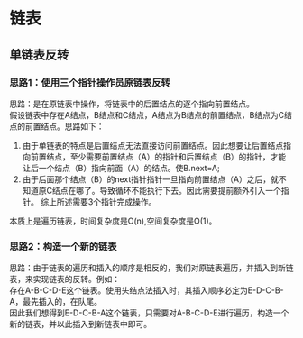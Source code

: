# 链表
## 单链表反转
### 思路1：使用三个指针操作员原链表反转
思路：是在原链表中操作，将链表中的后置结点的逐个指向前置结点。  
假设链表中存在A结点，B结点和C结点，A结点为B结点的前置结点，B结点为C结点的前置结点。思路如下：  
1. 由于单链表的特点是后置结点无法直接访问前置结点。因此想要让后置结点指向前置结点，至少需要前置结点（A）的指针和后置结点（B）的指针，才能让后一个结点（B）指向前面（A）的结点。使B.next=A;
2. 由于后面那个结点（B）的next指针指针一旦指向前置结点（A）之后，就不知道原C结点在哪了。导致循环不能执行下去。因此需要提前额外引入一个指针。
综上所述需要3个指针完成操作。

本质上是遍历链表，时间复杂度是O(n),空间复杂度是O(1)。
### 思路2：构造一个新的链表
思路：由于链表的遍历和插入的顺序是相反的，我们对原链表遍历，并插入到新链表，来实现链表的反转。例如：  
存在A-B-C-D-E这个链表。使用头结点法插入时，其插入顺序必定为E-D-C-B-A，最先插入的，在队尾。  
因此我们想得到E-D-C-B-A这个链表，只需要对A-B-C-D-E进行遍历，构造一个新的链表，并以此插入到新链表中即可。